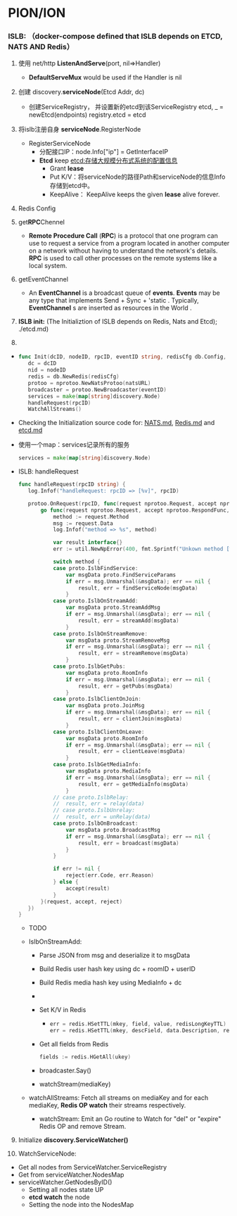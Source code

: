 # PION/ION

### ISLB: **（docker-compose defined that ISLB depends on ETCD, NATS AND Redis）**

1. 使用 net/http **ListenAndServe**(port, nil=>Handler)

   - **DefaultServeMux** would be used if the Handler is nil

2. 创建 discovery.**serviceNode**(Etcd Addr,  dc)

   - 创建ServiceRegistry， 并设置新的etcd到该ServiceRegistry
     	etcd, _ = newEtcd(endpoints)
       	registry.etcd = etcd

3. 将islb注册自身 **serviceNode**.RegisterNode

   - RegisterServiceNode
     - 分配接口IP：node.Info["ip"] = GetInterfaceIP
     - **Etcd** keep [etcd:存储大规模分布式系统的配置信息](https://blog.csdn.net/weixin_40161254/article/details/88659185?utm_source=app)
       - Grant **lease**
       - Put K/V：将serviceNode的路径Path和serviceNode的信息Info存储到etcd中。
       - KeepAlive： KeepAlive keeps the given **lease** alive forever. 

4. Redis Config

5. get**RPC**Chennel 

   - **Remote Procedure Call** (**RPC**) is a protocol that one program can use to request a service from a program located in another computer on a network without having to understand the network's details. **RPC** is used to call other processes on the remote systems like a local system.

6. getEventChannel

   - An **EventChannel** is a broadcast queue of **events**. **Events** may be any type that implements Send + Sync + 'static . Typically, **EventChannel** s are inserted as resources in the World .

7. **ISLB init:** (The Initializtion of ISLB depends on Redis, Nats and Etcd); ./etcd.md)

8. 

   - ```go
     func Init(dcID, nodeID, rpcID, eventID string, redisCfg db.Config, etcd []string, natsURL string) {
     	dc = dcID
     	nid = nodeID
     	redis = db.NewRedis(redisCfg)
     	protoo = nprotoo.NewNatsProtoo(natsURL)
     	broadcaster = protoo.NewBroadcaster(eventID)
     	services = make(map[string]discovery.Node)
     	handleRequest(rpcID)
     	WatchAllStreams()		
     ```

   - Checking the Initialization source code for:   [NATS.md](./Nats.md), [Redis.md](./Redis.md) and [etcd.md](./etcd.md)

   - 使用一个map：services记录所有的服务

     ```go
     services = make(map[string]discovery.Node)
     ```

   - ISLB: handleRequest

     ```go
     func handleRequest(rpcID string) {
     	log.Infof("handleRequest: rpcID => [%v]", rpcID)
     
     	protoo.OnRequest(rpcID, func(request nprotoo.Request, accept nprotoo.RespondFunc, reject nprotoo.RejectFunc) {
     		go func(request nprotoo.Request, accept nprotoo.RespondFunc, reject nprotoo.RejectFunc) {
     			method := request.Method
     			msg := request.Data
     			log.Infof("method => %s", method)
     
     			var result interface{}
     			err := util.NewNpError(400, fmt.Sprintf("Unkown method [%s]", method))
     
     			switch method {
     			case proto.IslbFindService:
     				var msgData proto.FindServiceParams
     				if err = msg.Unmarshal(&msgData); err == nil {
     					result, err = findServiceNode(msgData)
     				}
     			case proto.IslbOnStreamAdd:
     				var msgData proto.StreamAddMsg
     				if err = msg.Unmarshal(&msgData); err == nil {
     					result, err = streamAdd(msgData)
     				}
     			case proto.IslbOnStreamRemove:
     				var msgData proto.StreamRemoveMsg
     				if err = msg.Unmarshal(&msgData); err == nil {
     					result, err = streamRemove(msgData)
     				}
     			case proto.IslbGetPubs:
     				var msgData proto.RoomInfo
     				if err = msg.Unmarshal(&msgData); err == nil {
     					result, err = getPubs(msgData)
     				}
     			case proto.IslbClientOnJoin:
     				var msgData proto.JoinMsg
     				if err = msg.Unmarshal(&msgData); err == nil {
     					result, err = clientJoin(msgData)
     				}
     			case proto.IslbClientOnLeave:
     				var msgData proto.RoomInfo
     				if err = msg.Unmarshal(&msgData); err == nil {
     					result, err = clientLeave(msgData)
     				}
     			case proto.IslbGetMediaInfo:
     				var msgData proto.MediaInfo
     				if err = msg.Unmarshal(&msgData); err == nil {
     					result, err = getMediaInfo(msgData)
     				}
     			// case proto.IslbRelay:
     			// 	result, err = relay(data)
     			// case proto.IslbUnrelay:
     			// 	result, err = unRelay(data)
     			case proto.IslbOnBroadcast:
     				var msgData proto.BroadcastMsg
     				if err = msg.Unmarshal(&msgData); err == nil {
     					result, err = broadcast(msgData)
     				}
     			}
     
     			if err != nil {
     				reject(err.Code, err.Reason)
     			} else {
     				accept(result)
     			}
     		}(request, accept, reject)
     	})
     }
     ```

     - TODO

     - IslbOnStreamAdd:

       - Parse JSON from msg and deserialize it to msgData

       - Build Redis user hash key using dc + roomID + userID

       - Build Redis media hash key using MediaInfo + dc

       - 

       - Set K/V in Redis

         - ```go
           err = redis.HSetTTL(mkey, field, value, redisLongKeyTTL)
           err = redis.HSetTTL(mkey, descField, data.Description, redisLongKeyTTL)
           ```

       - Get all fields from Redis

         ```go
         fields := redis.HGetAll(ukey)
         ```

       - broadcaster.Say()

       - watchStream(mediaKey)

     - watchAllStreams: Fetch all streams on mediaKey and for each mediaKey,  **Redis OP watch** their streams respectively.

       - watchStream: Emit an Go routine to Watch for "del" or "expire" Redis OP and remove Stream.

9. Initialize **discovery.ServiceWatcher()**

10. WatchServiceNode:

   - Get all nodes from ServiceWatcher.ServiceRegistry
   - Get from serviceWatcher.NodesMap
   - serviceWatcher.GetNodesByID()
     - Setting all nodes state UP
     - **etcd watch** the node
     - Setting the node into the NodesMap